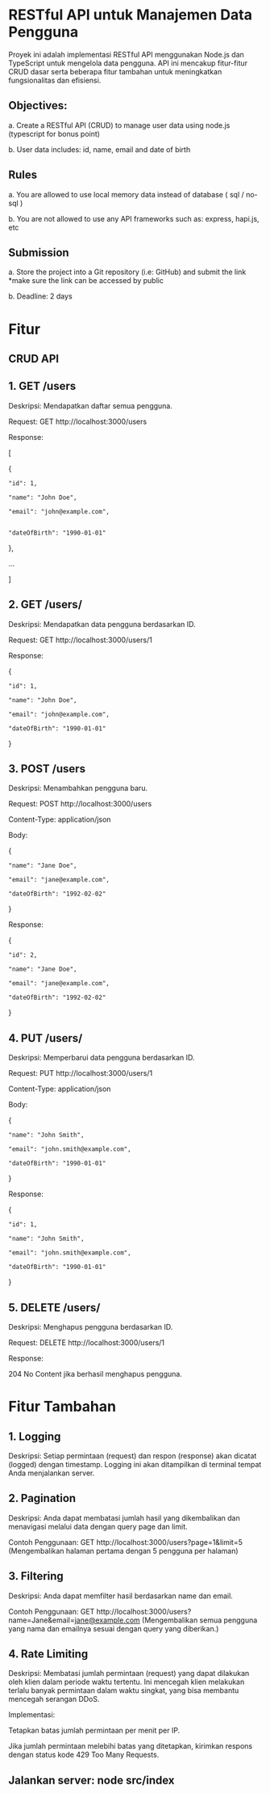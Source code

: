 # RESTful API untuk Manajemen Data Pengguna
Proyek ini adalah implementasi RESTful API menggunakan Node.js dan TypeScript untuk mengelola data pengguna. API ini mencakup fitur-fitur CRUD dasar serta beberapa fitur tambahan untuk meningkatkan fungsionalitas dan efisiensi.
## Objectives:

a. Create a RESTful API (CRUD) to manage user data using node.js (typescript for
bonus point)

b. User data includes: id, name, email and date of birth

## Rules

a. You are allowed to use local memory data instead of database ( sql / no-sql )

b. You are not allowed to use any API frameworks such as: express, hapi.js, etc

## Submission

a. Store the project into a Git repository (i.e: GitHub) and submit the link
*make sure the link can be accessed by public

b. Deadline: 2 days

# Fitur
## CRUD API

## 1. GET /users

Deskripsi: Mendapatkan daftar semua pengguna.

Request: GET http://localhost:3000/users

Response:

[

  {
  
    "id": 1,
    
    "name": "John Doe",
    
    "email": "john@example.com",

    
    "dateOfBirth": "1990-01-01"
  },
  
  ...
  
]

## 2. GET /users/

Deskripsi: Mendapatkan data pengguna berdasarkan ID.

Request: GET http://localhost:3000/users/1

Response:

  {
  
    "id": 1,
    
    "name": "John Doe",
    
    "email": "john@example.com",
    
    "dateOfBirth": "1990-01-01"
    
  }

## 3. POST /users

Deskripsi: Menambahkan pengguna baru.

Request: POST http://localhost:3000/users

Content-Type: application/json

Body:

  {
  
    "name": "Jane Doe",
    
    "email": "jane@example.com",
    
    "dateOfBirth": "1992-02-02"
    
  }

Response:

  {
  
    "id": 2,
    
    "name": "Jane Doe",
    
    "email": "jane@example.com",
    
    "dateOfBirth": "1992-02-02"
    
  }

## 4. PUT /users/

Deskripsi: Memperbarui data pengguna berdasarkan ID.

Request: PUT http://localhost:3000/users/1

Content-Type: application/json

Body:

  {
  
    "name": "John Smith",
    
    "email": "john.smith@example.com",
    
    "dateOfBirth": "1990-01-01"
    
  }

Response:

  {
  
    "id": 1,
    
    "name": "John Smith",
    
    "email": "john.smith@example.com",
    
    "dateOfBirth": "1990-01-01"
    
  }

## 5. DELETE /users/

Deskripsi: Menghapus pengguna berdasarkan ID.

Request: DELETE http://localhost:3000/users/1

Response:

204 No Content jika berhasil menghapus pengguna.


# Fitur Tambahan

## 1. Logging

Deskripsi: Setiap permintaan (request) dan respon (response) akan dicatat (logged) dengan timestamp. Logging ini akan ditampilkan di terminal tempat Anda menjalankan server.

## 2. Pagination

Deskripsi: Anda dapat membatasi jumlah hasil yang dikembalikan dan menavigasi melalui data dengan query page dan limit.

Contoh Penggunaan: GET http://localhost:3000/users?page=1&limit=5 (Mengembalikan halaman pertama dengan 5 pengguna per halaman)


## 3. Filtering

Deskripsi: Anda dapat memfilter hasil berdasarkan name dan email.

Contoh Penggunaan: GET http://localhost:3000/users?name=Jane&email=jane@example.com (Mengembalikan semua pengguna yang nama dan emailnya sesuai dengan query yang diberikan.)

## 4. Rate Limiting

Deskripsi: Membatasi jumlah permintaan (request) yang dapat dilakukan oleh klien dalam periode waktu tertentu. Ini mencegah klien melakukan terlalu banyak permintaan dalam waktu singkat, yang bisa membantu mencegah serangan DDoS.

Implementasi:

Tetapkan batas jumlah permintaan per menit per IP.

Jika jumlah permintaan melebihi batas yang ditetapkan, kirimkan respons dengan status kode 429 Too Many Requests.


## Jalankan server: node src/index
